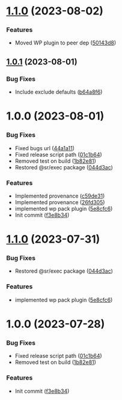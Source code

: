 # [1.1.0](https://github.com/oblakstudio/semantic-release-wp-config/compare/v1.0.1...v1.1.0) (2023-08-02)


### Features

* Moved WP plugin to peer dep ([50143d8](https://github.com/oblakstudio/semantic-release-wp-config/commit/50143d86b29eac708a7e2e3403304afad9b60349))

## [1.0.1](https://github.com/oblakstudio/semantic-release-wp-config/compare/v1.0.0...v1.0.1) (2023-08-01)


### Bug Fixes

* Include exclude defaults ([b64a8f6](https://github.com/oblakstudio/semantic-release-wp-config/commit/b64a8f6bcddc55ddab17dc080fe9c4e22d715327))

# 1.0.0 (2023-08-01)


### Bug Fixes

* Fixed bugs url ([44a1a11](https://github.com/oblakstudio/semantic-release-wp-config/commit/44a1a1135cd31264fd2151a8b8b8080693e850df))
* Fixed release script path ([01c1b64](https://github.com/oblakstudio/semantic-release-wp-config/commit/01c1b6421e16299e37952d8bd00db2d33bd80ab9))
* Removed test on build ([1b82e81](https://github.com/oblakstudio/semantic-release-wp-config/commit/1b82e81de5614ddfc0d946b8f84842920d9fa373))
* Restored @sr/exec package ([044d3ac](https://github.com/oblakstudio/semantic-release-wp-config/commit/044d3ac2fbbdf2e8561d6269de2cd9757b1be7b3))


### Features

* Implemented provenance ([c59de31](https://github.com/oblakstudio/semantic-release-wp-config/commit/c59de3190a51679f6e5bdc9700e5bb19b45f5283))
* Implemented provenance ([26fd305](https://github.com/oblakstudio/semantic-release-wp-config/commit/26fd30579bd739b0eb508e0dd7e22ed593e901ce))
* implemented wp pack plugin ([5e8cfc6](https://github.com/oblakstudio/semantic-release-wp-config/commit/5e8cfc6725e8662f60f0fc8a3f3eaa5b8f842cde))
* Init commit ([f3e8b34](https://github.com/oblakstudio/semantic-release-wp-config/commit/f3e8b347eea5e8306fb12f66c69bf57fa6880053))

# [1.1.0](https://github.com/oblakstudio/semantic-release-wp-config/compare/v1.0.0...v1.1.0) (2023-07-31)


### Bug Fixes

* Restored @sr/exec package ([044d3ac](https://github.com/oblakstudio/semantic-release-wp-config/commit/044d3ac2fbbdf2e8561d6269de2cd9757b1be7b3))


### Features

* implemented wp pack plugin ([5e8cfc6](https://github.com/oblakstudio/semantic-release-wp-config/commit/5e8cfc6725e8662f60f0fc8a3f3eaa5b8f842cde))

# 1.0.0 (2023-07-28)


### Bug Fixes

* Fixed release script path ([01c1b64](https://github.com/oblakstudio/semantic-release-wp-config/commit/01c1b6421e16299e37952d8bd00db2d33bd80ab9))
* Removed test on build ([1b82e81](https://github.com/oblakstudio/semantic-release-wp-config/commit/1b82e81de5614ddfc0d946b8f84842920d9fa373))


### Features

* Init commit ([f3e8b34](https://github.com/oblakstudio/semantic-release-wp-config/commit/f3e8b347eea5e8306fb12f66c69bf57fa6880053))
